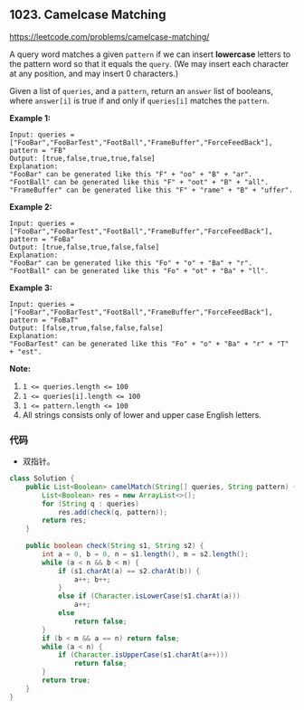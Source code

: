## 1023. Camelcase Matching

https://leetcode.com/problems/camelcase-matching/

A query word matches a given `pattern` if we can insert **lowercase** letters to the pattern word so that it equals the `query`. (We may insert each character at any position, and may insert 0 characters.)

Given a list of `queries`, and a `pattern`, return an `answer` list of booleans, where `answer[i]` is true if and only if `queries[i]` matches the `pattern`.

 

**Example 1:**

```
Input: queries = ["FooBar","FooBarTest","FootBall","FrameBuffer","ForceFeedBack"], pattern = "FB"
Output: [true,false,true,true,false]
Explanation: 
"FooBar" can be generated like this "F" + "oo" + "B" + "ar".
"FootBall" can be generated like this "F" + "oot" + "B" + "all".
"FrameBuffer" can be generated like this "F" + "rame" + "B" + "uffer".
```

**Example 2:**

```
Input: queries = ["FooBar","FooBarTest","FootBall","FrameBuffer","ForceFeedBack"], pattern = "FoBa"
Output: [true,false,true,false,false]
Explanation: 
"FooBar" can be generated like this "Fo" + "o" + "Ba" + "r".
"FootBall" can be generated like this "Fo" + "ot" + "Ba" + "ll".
```

**Example 3:**

```
Input: queries = ["FooBar","FooBarTest","FootBall","FrameBuffer","ForceFeedBack"], pattern = "FoBaT"
Output: [false,true,false,false,false]
Explanation: 
"FooBarTest" can be generated like this "Fo" + "o" + "Ba" + "r" + "T" + "est".
```

 

**Note:**

1. `1 <= queries.length <= 100`
2. `1 <= queries[i].length <= 100`
3. `1 <= pattern.length <= 100`
4. All strings consists only of lower and upper case English letters.

### 代码

- 双指针。

```java
class Solution {
    public List<Boolean> camelMatch(String[] queries, String pattern) {
        List<Boolean> res = new ArrayList<>();
        for (String q : queries)
            res.add(check(q, pattern));
        return res;
    }
    
    public boolean check(String s1, String s2) {
        int a = 0, b = 0, n = s1.length(), m = s2.length();
        while (a < n && b < m) {
            if (s1.charAt(a) == s2.charAt(b)) {
                a++; b++;
            }
            else if (Character.isLowerCase(s1.charAt(a)))
                a++;
            else 
                return false;
        }
        if (b < m && a == n) return false;
        while (a < n) {
            if (Character.isUpperCase(s1.charAt(a++)))
                return false;
        }
        return true;
    }
}
```

